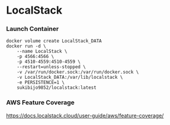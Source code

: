 # LocalStack

### Launch Container

```
docker volume create LocalStack_DATA
docker run -d \
    --name LocalStack \
    -p 4566:4566 \
    -p 4510-4559:4510-4559 \
    --restart=unless-stopped \
    -v /var/run/docker.sock:/var/run/docker.sock \
    -v LocalStack_DATA:/var/lib/localstack \
    -e PERSISTENCE=1 \
    sukibijo9852/localstack:latest
```

### AWS Feature Coverage

https://docs.localstack.cloud/user-guide/aws/feature-coverage/
